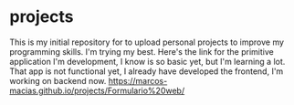 # projects
This is my initial repository for to upload personal projects to improve my programming skills. I'm trying my best.
Here's the link for the primitive application I'm development, I know is so basic yet, but I'm learning a lot. That app is not functional yet, I already have developed the frontend, I'm working on backend now.
https://marcos-macias.github.io/projects/Formulario%20web/
